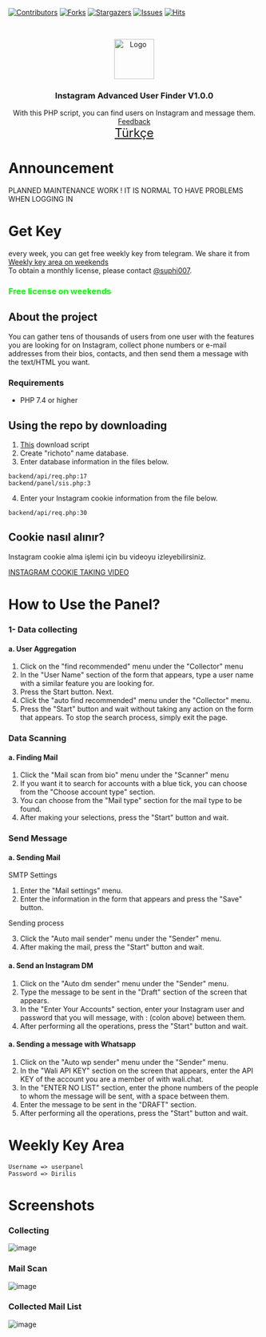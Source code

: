 [![Contributors][contributors-shield]][contributors-url]
[![Forks][forks-shield]][forks-url]
[![Stargazers][stars-shield]][stars-url]
[![Issues][issues-shield]][issues-url]
[![Hits](https://hits.seeyoufarm.com/api/count/incr/badge.svg?url=https://github.com/suphiyasin/instagram-advanced-user-finder&count_bg=%23C83D3D&title_bg=%23057386&icon=&icon_color=%23BA0808&title=View&edge_flat=false)](https://github.com/suphiyasin/instagram-advanced-user-finder)


<br />
<p align="center">
<a href="https://github.com/suphiyasin/instagram-advanced-user-finder/">
<img src="https://cdn.cdnlogo.com/logos/i/4/instagram.svg" alt="Logo" width="80" height="80" />
</a>

<h3 align="center">Instagram Advanced User Finder V1.0.0</h3>

<p align="center">
    With this PHP script, you can find users on Instagram and message them.
    <br>
    <a href="https://github.com/suphiyasin/instagram-advanced-user-finder/issues">Feedback</a>
    <br>
    <a href="https://github.com/suphiyasin/instagram-advanced-user-finder/blob/main/README-TR.md" style="font-size:24px">Türkçe</a>
</p>

# Announcement
PLANNED MAINTENANCE WORK ! IT IS NORMAL TO HAVE PROBLEMS WHEN LOGGING IN<BR/>

# Get Key
every week, you can get free weekly key from telegram. We share it from <a href="#weekly-key-area">Weekly key area on weekends</a><br/>
To obtain a monthly license, please contact <a href="https://t.me/suphi007">@suphi007</a>.
<br>

### <font style="color:#00ff00">Free license on weekends</font>

## About the project

You can gather tens of thousands of users from one user with the features you are looking for on Instagram, collect phone numbers or e-mail addresses from their bios, contacts, and then send them a message with the text/HTML you want.

### Requirements

- PHP 7.4 or higher

## Using the repo by downloading

1. <a href="https://github.com/suphiyasin/instagram-advanced-user-finder/archive/refs/heads/main.zip">This</a> download script
2. Create "richoto" name database.
3. Enter database information in the files below.
```phpt
backend/api/req.php:17
backend/panel/sis.php:3
```
4. Enter your Instagram cookie information from the file below.
```phpt
backend/api/req.php:30
```

## Cookie nasıl alınır?

Instagram cookie alma işlemi için bu videoyu izleyebilirsiniz.

<a href="https://t.me/otoaraclar/78">INSTAGRAM COOKIE TAKING VIDEO</a>

# How to Use the Panel?

### 1- Data collecting

#### a. User Aggregation
1. Click on the "find recommended" menu under the "Collector" menu
2. In the "User Name" section of the form that appears, type a user name with a similar feature you are looking for.
3. Press the Start button. Next.
4. Click the "auto find recommended" menu under the "Collector" menu.
5. Press the "Start" button and wait without taking any action on the form that appears. To stop the search process, simply exit the page.

### Data Scanning

#### a. Finding Mail

1. Click the "Mail scan from bio" menu under the "Scanner" menu
2. If you want it to search for accounts with a blue tick, you can choose from the "Choose account type" section.
3. You can choose from the "Mail type" section for the mail type to be found.
4. After making your selections, press the "Start" button and wait.

### Send Message

#### a. Sending Mail

SMTP Settings
1. Enter the "Mail settings" menu.
2. Enter the information in the form that appears and press the "Save" button.

Sending process

3. Click the "Auto mail sender" menu under the "Sender" menu.
4. After making the mail, press the "Start" button and wait.

#### a. Send an Instagram DM

1. Click on the "Auto dm sender" menu under the "Sender" menu.
2. Type the message to be sent in the "Draft" section of the screen that appears.
3. In the "Enter Your Accounts" section, enter your Instagram user and password that you will message, with : (colon above) between them.
4. After performing all the operations, press the "Start" button and wait.

#### a. Sending a message with Whatsapp

1. Click on the "Auto wp sender" menu under the "Sender" menu.
2. In the "Wali API KEY" section on the screen that appears, enter the API KEY of the account you are a member of with wali.chat.
3. In the "ENTER NO LIST" section, enter the phone numbers of the people to whom the message will be sent, with a space between them.
4. Enter the message to be sent in the "DRAFT" section.
5. After performing all the operations, press the "Start" button and wait.

# Weekly Key Area
```
Username => userpanel
Password => Dirilis
``` 
# Screenshots
### Collecting
![image](https://user-images.githubusercontent.com/65618247/173745092-02f5186d-bf5a-427c-b78b-f73eb88eb9c9.png)
### Mail Scan
![image](https://user-images.githubusercontent.com/65618247/173745165-805ea1b4-9bab-4f09-bae5-14a5eecc4716.png)
### Collected Mail List
![image](https://user-images.githubusercontent.com/65618247/173745202-bbe547dd-1df3-4807-abe8-1f42991e8c79.png)


[contributors-shield]: https://img.shields.io/github/contributors/suphiyasin/instagram-advanced-user-finder.svg?style=for-the-badge
[contributors-url]: https://github.com/suphiyasin/instagram-advanced-user-finder/graphs/contributors
[forks-shield]: https://img.shields.io/github/forks/suphiyasin/instagram-advanced-user-finder.svg?style=for-the-badge
[forks-url]: https://github.com/hasokeyk/instagram/network/members
[stars-shield]: https://img.shields.io/github/stars/suphiyasin/instagram-advanced-user-finder.svg?style=for-the-badge
[stars-url]: https://github.com/suphiyasin/instagram-advanced-user-finder/stargazers
[issues-shield]: https://img.shields.io/github/issues/suphiyasin/instagram-advanced-user-finder.svg?style=for-the-badge
[issues-url]: https://github.com/suphiyasin/instagram-advanced-user-finder/issues
